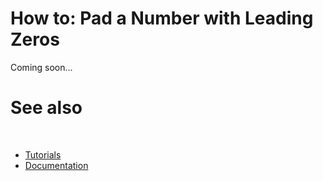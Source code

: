 # How to: Pad a Number with Leading Zeros

Coming soon...

# See also
​
* [Tutorials](/docs/documentation/Guides/Overview/Tutorials)
* [Documentation](/docs/documentation)

[//]: # (https://learn.microsoft.com/en-us/dotnet/standard/base-types/how-to-pad-a-number-with-leading-zeros)
